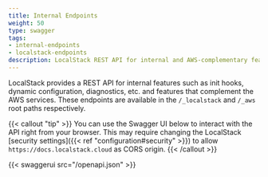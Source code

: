 ```yaml
---
title: Internal Endpoints
weight: 50
type: swagger
tags:
- internal-endpoints
- localstack-endpoints
description: LocalStack REST API for internal and AWS-complementary features
---
```


LocalStack provides a REST API for internal features such as init hooks, dynamic configuration, diagnostics, etc. and features that complement the AWS services.
These endpoints are available in the `/_localstack` and `/_aws` root paths respectively.

{{< callout "tip" >}}
You can use the Swagger UI below to interact with the API right from your browser.
This may require changing the LocalStack [security settings]({{< ref "configuration#security" >}}) to allow `https://docs.localstack.cloud` as CORS origin.
{{< /callout >}}

{{< swaggerui src="/openapi.json" >}}

